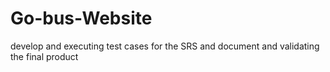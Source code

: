 # Go-bus-Website
develop and executing test cases for the SRS and document and validating the final product
